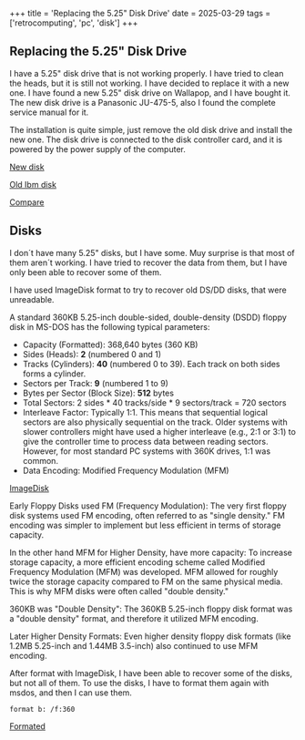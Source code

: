 +++
title = 'Replacing the 5.25" Disk Drive'
date = 2025-03-29
tags = ['retrocomputing', 'pc', 'disk']
+++

## Replacing the 5.25" Disk Drive

I have a 5.25" disk drive that is not working properly. I have tried to clean the heads, but it is still not working. I have decided to replace it with a new one. I have found a new 5.25" disk drive on Wallapop, and I have bought it. The new disk drive is a Panasonic JU-475-5, also I found the complete service manual for it.

The installation is quite simple, just remove the old disk drive and install the new one. The disk drive is connected to the disk controller card, and it is powered by the power supply of the computer.

[New disk](https://imgur.com/jbhfXNr)

[Old Ibm disk](https://imgur.com/b5BE9XC)

[Compare](https://imgur.com/jbhfXNr)

## Disks

I don´t have many 5.25" disks, but I have some. Muy surprise is that most of them aren´t working. I have tried to recover the data from them, but I have only been able to recover some of them. 

I have used ImageDisk format to try to recover old DS/DD disks, that were unreadable.

A standard 360KB 5.25-inch double-sided, double-density (DSDD) floppy disk in MS-DOS has the following typical parameters:

- Capacity (Formatted): 368,640 bytes (360 KB)
- Sides (Heads): **2** (numbered 0 and 1)
- Tracks (Cylinders): **40** (numbered 0 to 39). Each track on both sides forms a cylinder.   
- Sectors per Track: **9** (numbered 1 to 9)   
- Bytes per Sector (Block Size): **512** bytes
- Total Sectors: 2 sides * 40 tracks/side * 9 sectors/track = 720 sectors
- Interleave Factor: Typically 1:1. This means that sequential logical sectors are also physically sequential on the track. Older systems with slower controllers might have used a higher interleave (e.g., 2:1 or 3:1) to give the controller time to process data between reading sectors. However, for most standard PC systems with 360K drives, 1:1 was common.
- Data Encoding: Modified Frequency Modulation (MFM)

[ImageDisk](https://imgur.com/x9THyng)

Early Floppy Disks used FM (Frequency Modulation): The very first floppy disk systems used FM encoding, often referred to as "single density." FM encoding was simpler to implement but less efficient in terms of storage capacity.   

In the other hand MFM for Higher Density, have more capacity: To increase storage capacity, a more efficient encoding scheme called Modified Frequency Modulation (MFM) was developed. MFM allowed for roughly twice the storage capacity compared to FM on the same physical media. This is why MFM disks were often called "double density."   

360KB was "Double Density": The 360KB 5.25-inch floppy disk format was a "double density" format, and therefore it utilized MFM encoding.   

Later Higher Density Formats: Even higher density floppy disk formats (like 1.2MB 5.25-inch and 1.44MB 3.5-inch) also continued to use MFM encoding.

After format with ImageDisk, I have been able to recover some of the disks, but not all of them. To use the disks, I have to format them again with msdos, and then I can use 
them.

```
format b: /f:360
```

[Formated](https://imgur.com/XjLvrcT)

